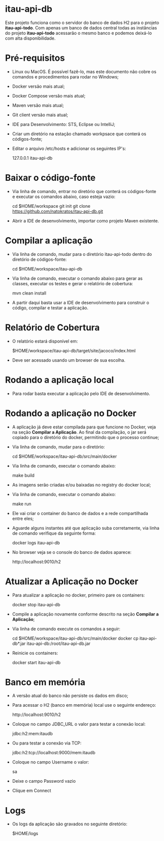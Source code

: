 # itau-api-db

Este projeto funciona como o servidor do banco de dados H2 para o projeto **itau-api-todo**. Com apenas um banco de dados central todas as instâncias do projeto **itau-api-todo** acessarão o mesmo banco e podemos deixá-lo com alta disponibilidade.

# Pré-requisitos

- Linux ou MacOS. É possível fazê-lo, mas este documento não cobre os comandos e procedimentos para rodar no Windows;
- Docker versão mais atual;
- Docker Compose versão mais atual;
- Maven versão mais atual;
- Git client versão mais atual;
- IDE para Desenvolvimento: STS, Eclipse ou IntelliJ;
- Criar um diretório na estação chamado workpsace que conterá os códigos-fonte;
- Editar o arquivo /etc/hosts e adicionar os seguintes IP's:
	
	127.0.0.1		itau-api-db
	
# Baixar o código-fonte

- Via linha de comando, entrar no diretório que conterá os códigos-fonte e executar os comandos abaixo, caso esteja vazio:

	cd $HOME/workspace
	git init
	git clone https://github.com/natokratos/itau-api-db.git

- Abrir a IDE de desenvolvimento, importar como projeto Maven existente.

# Compilar a aplicação

- Via linha de comando, mudar para o diretório itau-api-todo dentro do diretório de códigos-fonte:
  
	cd $HOME/workspace/itau-api-db
  
- Via linha de comando, executar o comando abaixo para gerar as classes, executar os testes e gerar o relatório de cobertura:

	mvn clean install

- A partir daqui basta usar a IDE de desenvolvimento para construir o código, compilar e testar a aplicação.

# Relatório de Cobertura

- O relatório estará disponível em:

	$HOME/workspace/itau-api-db/target/site/jacoco/index.html

- Deve ser acessado usando um browser de sua escolha.

# Rodando a aplicação local
  
- Para rodar basta executar a aplicação pelo IDE de desenvolvimento.

# Rodando a aplicação no Docker

- A aplicação já deve estar compilada para que funcione no Docker, veja na seção **Compilar a Aplicação**. Ao final da compilação, o jar será copiado para o diretório do docker, permitindo que o processo continue;


- Via linha de comando, mudar para o diretório:

	cd $HOME/workspace/itau-api-db/src/main/docker

- Via linha de comando, executar o comando abaixo:

	make build 

- As imagens serão criadas e/ou baixadas no registry do docker local;


- Via linha de comando, executar o comando abaixo:

	make run
	
- Ele vai criar o container do banco de dados e a rede compartilhada entre eles;


- Aguarde alguns instantes até que aplicação suba corretamente, via linha de comando verifique da seguinte forma:

	docker logs itau-api-db

- No browser veja se o console do banco de dados aparece:

	http://localhost:9010/h2

# Atualizar a Aplicação no Docker

- Para atualizar a aplicação no docker, primeiro pare os containers:

	docker stop itau-api-db

- Compile a aplicação novamente conforme descrito na seção **Compilar a Aplicação**;


- Via linha de comando execute os comandos a seguir:

	cd $HOME/workspace/itau-api-db/src/main/docker
	docker cp itau-api-db*.jar itau-api-db:/root/itau-api-db.jar
	
- Reinicie os containers:
	
	docker start itau-api-db

# Banco em memória

- A versão atual do banco não persiste os dados em disco;

- Para acessar o H2 (banco em memória) local use o seguinte endereço:

	http://localhost:9010/h2
    
- Coloque no campo JDBC_URL o valor para testar a conexão local:

	jdbc:h2:mem:itaudb

- Ou para testar a conexão via TCP:

	jdbc:h2:tcp://localhost:9000/mem:itaudb
  
- Coloque no campo Username o valor:

	sa
  
- Deixe o campo Password vazio
  
- Clique em Connect

# Logs

- Os logs da aplicação são gravados no seguinte diretório:

	$HOME/logs 
